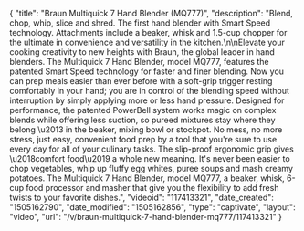 {
    "title": "Braun Multiquick 7 Hand Blender (MQ777)",
    "description": "Blend, chop, whip, slice and shred. The first hand blender with Smart Speed technology. Attachments include a beaker, whisk and 1.5-cup chopper for the ultimate in convenience and versatility in the kitchen.\n\nElevate your cooking creativity to new heights with Braun, the global leader in hand blenders. The Multiquick 7 Hand Blender, model MQ777, features the patented Smart Speed technology for faster and finer blending. Now you can prep meals easier than ever before with a soft-grip trigger resting comfortably in your hand; you are in control of the blending speed without interruption by simply applying more or less hand pressure. Designed for performance, the patented PowerBell system works magic on complex blends while offering less suction, so pureed mixtures stay where they belong \u2013 in the beaker, mixing bowl or stockpot. No mess, no more stress, just easy, convenient food prep by a tool that you're sure to use every day for all of your culinary tasks. The slip-proof ergonomic grip gives \u2018comfort food\u2019 a whole new meaning. It's never been easier to chop vegetables, whip up fluffy egg whites, puree soups and mash creamy potatoes. The Multiquick 7 Hand Blender, model MQ777, a beaker, whisk, 6-cup food processor and masher that give you the flexibility to add fresh twists to your favorite dishes.",
    "videoid": "117413321",
    "date_created": "1505162790",
    "date_modified": "1505162856",
    "type": "captivate",
    "layout": "video",
    "url": "\/v\/braun-multiquick-7-hand-blender-mq777\/117413321"
}